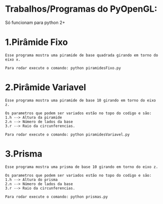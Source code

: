 # Trabalhos/Programas do PyOpenGL:
Só funcionam para python 2+
# 1.Pirâmide Fixo

	Esse programa mostra uma piramide de base quadrada girando em torno do eixo x.

	Para rodar execute o comando: python piramidesFixo.py

# 2.Pirâmide Variavel 
	Esse programa mostra uma piramide de base 10 girando em torno do eixo z.

	Os parametros que podem ser variados estão no topo do codigo e são:
	1.h --> Altura da piramide
	2.n --> Número de lados da base
	3.r --> Raio da circunferencias.
	
	Para rodar execute o comando: python piramidesVariavel.py
# 3.Prisma

	Esse programa mostra uma prisma de base 10 girando em torno do eixo z.

	Os parametros que podem ser variados estão no topo do codigo e são:
	1.h --> Altura do prisma
	2.n --> Número de lados da base
	3.r --> Raio da circunferencias.

	Para rodar execute o comando: python prismas.py
